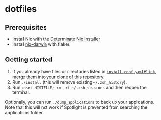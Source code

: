 # dotfiles

## Prerequisites

- Install Nix with the [Determinate Nix Installer](https://github.com/DeterminateSystems/nix-installer)
- Install [nix-darwin](https://github.com/LnL7/nix-darwin) with flakes

## Getting started

1. If you already have files or directories listed in [`install.conf.yaml#link`](./install.conf.yaml), merge them into your clone of this repository.
2. Run `./install` (this will remove existing `~/.zsh_history`).
3. Run `unset HISTFILE; rm -rf ~/.zsh_sessions` and then reopen the terminal.

Optionally, you can run `./dump_applications` to back up your applications. Note that this will not work if Spotlight is prevented from searching the applications folder.

